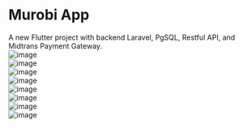 # Murobi App

A new Flutter project with backend Laravel, PgSQL, Restful API, and Midtrans Payment Gateway.<br>
![image](https://github.com/user-attachments/assets/1978f9d1-b8cf-4c99-8372-3f61498432a2)<br>
![image](https://github.com/user-attachments/assets/badfcd31-faa7-404b-8d00-bd577bbb35f8)<br>
![image](https://github.com/user-attachments/assets/32a54616-dbcd-4362-8055-339964b3a8cf)<br>
![image](https://github.com/user-attachments/assets/13078c8b-ecea-4432-b328-86be7107867c)<br>
![image](https://github.com/user-attachments/assets/b423c7d5-ca4f-44b6-b5ac-45630ea1ec35)<br>
![image](https://github.com/user-attachments/assets/8db949fc-aa55-49fe-bb49-205dbc919315)<br>
![image](https://github.com/user-attachments/assets/3e0cb5f9-4455-44d4-bb6a-f33dc63bdb65)<br>
![image](https://github.com/user-attachments/assets/585b2654-6417-4674-a2aa-b736bcf6f385)
